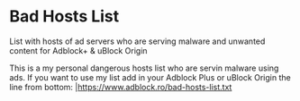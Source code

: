 # Bad Hosts List
List with hosts of ad servers who are serving malware and unwanted content for Adblock+ &amp; uBlock Origin

This is a my personal dangerous hosts list who are servin malware using ads.
If you want to use my list add in your Adblock Plus or uBlock Origin the line from bottom:
|https://www.adblock.ro/bad-hosts-list.txt

